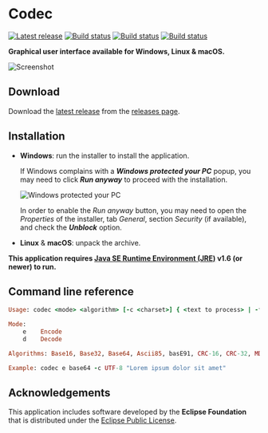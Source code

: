 Codec
=====

[![Latest release](https://img.shields.io/github/release/albertus82/codec.svg)](https://github.com/albertus82/codec/releases/latest)
[![Build status](https://travis-ci.org/albertus82/codec.svg?branch=master)](https://travis-ci.org/albertus82/codec)
[![Build status](https://ci.appveyor.com/api/projects/status/github/albertus82/codec?branch=master&svg=true)](https://ci.appveyor.com/project/albertus82/codec)
[![Build status](https://github.com/albertus82/codec/workflows/build/badge.svg)](https://github.com/albertus82/codec/actions)

**Graphical user interface available for Windows, Linux & macOS.**

![Screenshot](https://user-images.githubusercontent.com/8672431/27011383-cbf09962-4eba-11e7-9c7e-24215c5e06e4.png)

## Download

Download the [latest release](https://github.com/albertus82/codec/releases/latest) from the [releases page](https://github.com/albertus82/codec/releases).

## Installation

* **Windows**: run the installer to install the application.

  If Windows complains with a ***Windows protected your PC*** popup, you may need to click ***Run anyway*** to proceed with the installation.

  ![Windows protected your PC](https://user-images.githubusercontent.com/8672431/31048995-7145b034-a62a-11e7-860b-c477237145ce.png)

  In order to enable the *Run anyway* button, you may need to open the *Properties* of the installer, tab *General*, section *Security* (if available), and check the ***Unblock*** option.
* **Linux** & **macOS**: unpack the archive.

**This application requires [Java SE Runtime Environment (JRE)](https://www.java.com) v1.6 (or newer) to run.**

## Command line reference

```ruby
Usage: codec <mode> <algorithm> [-c <charset>] { <text to process> | -f <source file> <destination file> }

Mode:
    e    Encode
    d    Decode

Algorithms: Base16, Base32, Base64, Ascii85, basE91, CRC-16, CRC-32, MD2, MD4, MD5, SHA-1, SHA-256, SHA-384, SHA-512

Example: codec e base64 -c UTF-8 "Lorem ipsum dolor sit amet"
```

## Acknowledgements

This application includes software developed by the **Eclipse Foundation** that is distributed under the [Eclipse Public License](https://eclipse.org/org/documents/epl-v10.php).
